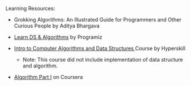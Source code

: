 
Learning Resources: 
- Grokking Algorithms: An Illustrated Guide for Programmers and Other Curious People by Aditya Bhargava
- [Learn DS & Algorithms](https://www.programiz.com/dsa) by Programiz
- [Intro to Computer Algorithms and Data Structures ](https://hyperskill.org/tracks/41) Course by Hyperskill
  - Note: This course did not include implementation of data structure and algorithm.
  
- [Algorithm Part I](https://www.coursera.org/learn/algorithms-part1) on Coursera

